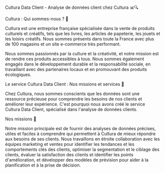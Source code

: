 Cultura Data Client - Analyse de données client chez Cultura 📊🔍

Cultura : Qui sommes-nous ? 🏢

Cultura est une entreprise française spécialisée dans la vente de produits culturels et créatifs, tels que les livres, les articles de papeterie, les jouets et les loisirs créatifs. Nous sommes présents dans toute la France avec plus de 100 magasins et un site e-commerce très performant.

Nous sommes passionnés par la culture et la créativité, et notre mission est de rendre ces produits accessibles à tous. Nous sommes également engagés dans le développement durable et la responsabilité sociale, en travaillant avec des partenaires locaux et en promouvant des produits écologiques.


Le service Cultura Data Client : Nos missions et services 🚀

Chez Cultura, nous sommes conscients que les données sont une ressource précieuse pour comprendre les besoins de nos clients et améliorer leur expérience. 
C'est pourquoi nous avons créé le service Cultura Data Client, spécialisé dans l'analyse de données clients.


Nos missions 🎯

Notre mission principale est de fournir des analyses de données précises, utiles et faciles à comprendre qui permettent à Cultura de mieux répondre aux besoins de ses clients.
Nous travaillons en étroite collaboration avec les équipes marketing et ventes pour identifier les tendances et les comportements clés des clients, optimiser la segmentation et le ciblage des clients, évaluer la satisfaction des clients et identifier les points d'amélioration, et développer des modèles de prévision pour aider à la planification et à la prise de décision.
